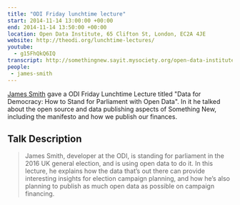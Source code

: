 ```yaml
---
title: "ODI Friday lunchtime lecture"
start: 2014-11-14 13:00:00 +00:00
end: 2014-11-14 13:50:00 +00:00
location: Open Data Institute, 65 Clifton St, London, EC2A 4JE
website: http://theodi.org/lunchtime-lectures/
youtube:
  - g15FhQkQ6IQ
transcript: http://somethingnew.sayit.mysociety.org/open-data-institute-friday-lunchtime-lecture-data-
people:
 - james-smith
---
```


[James Smith](/people/james-smith) gave a ODI Friday Lunchtime Lecture titled "Data for Democracy: How to Stand for Parliament with Open Data". In it he talked about the open source and data publishing aspects of Something New, including the manifesto and how we publish our finances.

## Talk Description

> James Smith, developer at the ODI, is standing for parliament in the 2016 UK general election, and is using open data to do it. In this lecture, he explains how the data that’s out there can provide interesting insights for election campaign planning, and how he’s also planning to publish as much open data as possible on campaign financing.